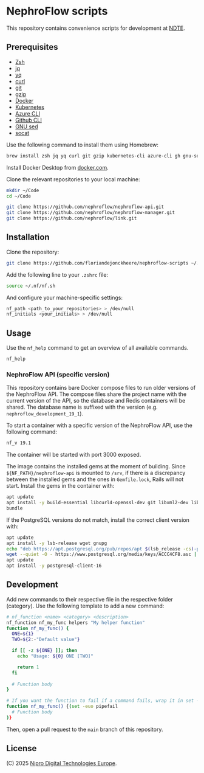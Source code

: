 # NephroFlow scripts

This repository contains convenience scripts for development at [NDTE](https://niprodigital.com).

## Prerequisites

- [Zsh](https://www.zsh.org)
- [jq](https://stedolan.github.io/jq/)
- [yq](https://github.com/mikefarah/yq)
- [curl](https://curl.se/)
- [git](https://git-scm.com/)
- [gzip](https://www.gnu.org/software/gzip/)
- [Docker](https://www.docker.com/)
- [Kubernetes](https://kubernetes.io/)
- [Azure CLI](https://learn.microsoft.com/en-us/cli/azure/install-azure-cli)
- [Github CLI](https://cli.github.com/)
- [GNU sed](https://www.gnu.org/software/sed/)
- [socat](http://www.dest-unreach.org/socat/)

Use the following command to install them using Homebrew:

```bash
brew install zsh jq yq curl git gzip kubernetes-cli azure-cli gh gnu-sed socat
```

Install Docker Desktop from [docker.com](https://www.docker.com/products/docker-desktop/).

Clone the relevant repositories to your local machine:

```sh
mkdir ~/Code
cd ~/Code

git clone https://github.com/nephroflow/nephroflow-api.git
git clone https://github.com/nephroflow/nephroflow-manager.git
git clone https://github.com/nephroflow/link.git
```

## Installation

Clone the repository:

```bash
git clone https://github.com/floriandejonckheere/nephroflow-scripts ~/.nf/
```

Add the following line to your `.zshrc` file:

```bash
source ~/.nf/nf.sh
```

And configure your machine-specific settings:

```bash
nf_path <path_to_your_repositories> > /dev/null
nf_initials <your_initials> > /dev/null
```

## Usage

Use the `nf_help` command to get an overview of all available commands.

```bash
nf_help
```

### NephroFlow API (specific version)

This repository contains bare Docker compose files to run older versions of the NephroFlow API.
The compose files share the project name with the current version of the API, so the database and Redis containers will be shared.
The database name is suffixed with the version (e.g. `nephroflow_development_19_1`).

To start a container with a specific version of the NephroFlow API, use the following command:

```bash
nf_v 19.1
```

The container will be started with port 3000 exposed.

The image contains the installed gems at the moment of building.
Since `${NF_PATH}/nephroflow-api` is mounted to `/srv`, if there is a discrepancy between the installed gems and the ones in `Gemfile.lock`, Rails will not start.
Install the gems in the container with:

```bash
apt update
apt install -y build-essential libcurl4-openssl-dev git libxml2-dev libxslt-dev libpq-dev libicu-dev
bundle
```

If the PostgreSQL versions do not match, install the correct client version with:

```bash
apt update
apt install -y lsb-release wget gnupg
echo "deb https://apt.postgresql.org/pub/repos/apt $(lsb_release -cs)-pgdg main" > /etc/apt/sources.list.d/pgdg.list
wget --quiet -O - https://www.postgresql.org/media/keys/ACCC4CF8.asc | apt-key add -
apt update
apt install -y postgresql-client-16
```

## Development

Add new commands to their respective file in the respective folder (category).
Use the following template to add a new command:

```sh
# nf_function <name> <category> <description>
nf_function nf_my_func helpers "My helper function"
function nf_my_func() {
  ONE=${1}
  TWO=${2:-"Default value"}

  if [[ -z ${ONE} ]]; then
    echo "Usage: ${0} ONE [TWO]"

    return 1
  fi
  
  # Function body
}

# If you want the function to fail if a command fails, wrap it in set -e
function nf_my_func() {(set -euo pipefail
  # Function body
)}
```

Then, open a pull request to the `main` branch of this repository.

## License

(C) 2025 [Nipro Digital Technologies Europe](https://niprodigital.com/).
